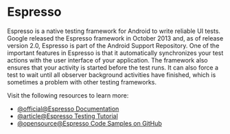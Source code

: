 # Espresso

Espresso is a native testing framework for Android to write reliable UI tests. Google released the Espresso framework in October 2013 and, as of release version 2.0, Espresso is part of the Android Support Repository. One of the important features in Espresso is that it automatically synchronizes your test actions with the user interface of your application. The framework also ensures that your activity is started before the test runs. It can also force a test to wait until all observer background activities have finished, which is sometimes a problem with other testing frameworks.

Visit the following resources to learn more:

- [@official@Espresso Documentation](https://developer.android.com/training/testing/espresso#kotlin)
- [@article@Espresso Testing Tutorial](https://www.tutorialspoint.com/espresso_testing/index.htm)
- [@opensource@Espresso Code Samples on GitHub](https://github.com/android/testing-samples)
